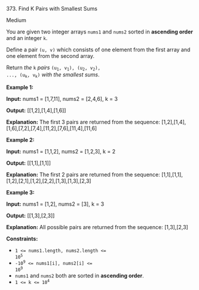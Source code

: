 373\. Find K Pairs with Smallest Sums

Medium

You are given two integer arrays `nums1` and `nums2` sorted in **ascending order** and an integer `k`.

Define a pair `(u, v)` which consists of one element from the first array and one element from the second array.

Return _the_ `k` _pairs_ <code>(u<sub>1</sub>, v<sub>1</sub>), (u<sub>2</sub>, v<sub>2</sub>), ..., (u<sub>k</sub>, v<sub>k</sub>)</code> _with the smallest sums_.

**Example 1:**

**Input:** nums1 = [1,7,11], nums2 = [2,4,6], k = 3

**Output:** [[1,2],[1,4],[1,6]]

**Explanation:** The first 3 pairs are returned from the sequence: [1,2],[1,4],[1,6],[7,2],[7,4],[11,2],[7,6],[11,4],[11,6]

**Example 2:**

**Input:** nums1 = [1,1,2], nums2 = [1,2,3], k = 2

**Output:** [[1,1],[1,1]]

**Explanation:** The first 2 pairs are returned from the sequence: [1,1],[1,1],[1,2],[2,1],[1,2],[2,2],[1,3],[1,3],[2,3]

**Example 3:**

**Input:** nums1 = [1,2], nums2 = [3], k = 3

**Output:** [[1,3],[2,3]]

**Explanation:** All possible pairs are returned from the sequence: [1,3],[2,3]

**Constraints:**

*   <code>1 <= nums1.length, nums2.length <= 10<sup>5</sup></code>
*   <code>-10<sup>9</sup> <= nums1[i], nums2[i] <= 10<sup>9</sup></code>
*   `nums1` and `nums2` both are sorted in **ascending order**.
*   <code>1 <= k <= 10<sup>4</sup></code>